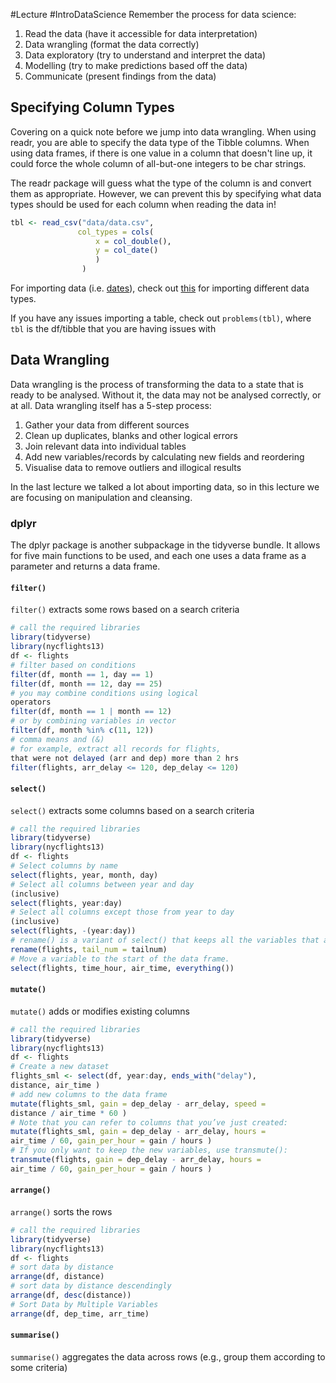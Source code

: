 #Lecture #IntroDataScience 
Remember the process for data science:
1. Read the data (have it accessible for data interpretation)
2. Data wrangling (format the data correctly)
3. Data exploratory (try to understand and interpret the data)
4. Modelling (try to make predictions based off the data)
5. Communicate (present findings from the data)

## Specifying Column Types
Covering on a quick note before we jump into data wrangling. When using readr, you are able to specify the data type of the Tibble columns. When using data frames, if there is one value in a column that doesn't line up, it could force the whole column of all-but-one integers to be char strings. 

The readr package will guess what the type of the column is and convert them as appropriate. However, we can prevent this by specifying what data types should be used for each column when reading the data in!

```R
tbl <- read_csv("data/data.csv",
			   col_types = cols(
				   x = col_double(),
				   y = col_date()
				   )
				)
```

For importing data (i.e. [dates](https://r4ds.had.co.nz/data-import.html#readr-datetimes)), check out [this](https://r4ds.had.co.nz/data-import.html#data-import) for importing different data types.

If you have any issues importing a table, check out `problems(tbl)`, where `tbl` is the df/tibble that you are having issues with
## Data Wrangling
Data wrangling is the process of transforming the data to a state that is ready to be analysed. Without it, the data may not be analysed correctly, or at all. Data wrangling itself has a 5-step process:
1. Gather your data from different sources
2. Clean up duplicates, blanks and other logical errors
3. Join relevant data into individual tables
4. Add new variables/records by calculating new fields and reordering
5. Visualise data to remove outliers and illogical results

In the last lecture we talked a lot about importing data, so in this lecture we are focusing on manipulation and cleansing.

### dplyr
The dplyr package is another subpackage in the tidyverse bundle. It allows for five main functions to be used, and each one uses a data frame as a parameter and returns a data frame.
#### `filter()`
`filter()` extracts some rows based on a search criteria
```R
# call the required libraries  
library(tidyverse)  
library(nycflights13)  
df <- flights  
# filter based on conditions  
filter(df, month == 1, day == 1)  
filter(df, month == 12, day == 25)  
# you may combine conditions using logical  
operators  
filter(df, month == 1 | month == 12)  
# or by combining variables in vector  
filter(df, month %in% c(11, 12))  
# comma means and (&)  
# for example, extract all records for flights,  
that were not delayed (arr and dep) more than 2 hrs  
filter(flights, arr_delay <= 120, dep_delay <= 120)
```

#### `select()`
`select()` extracts some columns based on a search criteria
```R
# call the required libraries  
library(tidyverse)  
library(nycflights13)  
df <- flights  
# Select columns by name  
select(flights, year, month, day)  
# Select all columns between year and day  
(inclusive)  
select(flights, year:day)  
# Select all columns except those from year to day  
(inclusive)  
select(flights, -(year:day))  
# rename() is a variant of select() that keeps all the variables that aren’t explicitly mentioned:  
rename(flights, tail_num = tailnum)  
# Move a variable to the start of the data frame.  
select(flights, time_hour, air_time, everything())
```
#### `mutate()` 
`mutate()` adds or modifies existing columns
```R
# call the required libraries  
library(tidyverse)  
library(nycflights13)  
df <- flights  
# Create a new dataset  
flights_sml <- select(df, year:day, ends_with("delay"),  
distance, air_time )  
# add new columns to the data frame  
mutate(flights_sml, gain = dep_delay - arr_delay, speed =  
distance / air_time * 60 )  
# Note that you can refer to columns that you’ve just created:  
mutate(flights_sml, gain = dep_delay - arr_delay, hours =  
air_time / 60, gain_per_hour = gain / hours )  
# If you only want to keep the new variables, use transmute():  
transmute(flights, gain = dep_delay - arr_delay, hours =  
air_time / 60, gain_per_hour = gain / hours )
```
#### `arrange()` 
`arrange()` sorts the rows
```R
# call the required libraries  
library(tidyverse)  
library(nycflights13)  
df <- flights  
# sort data by distance  
arrange(df, distance)  
# sort data by distance descendingly  
arrange(df, desc(distance))  
# Sort Data by Multiple Variables  
arrange(df, dep_time, arr_time)
```
#### `summarise()` 
`summarise()` aggregates the data across rows (e.g., group them according to some criteria)


